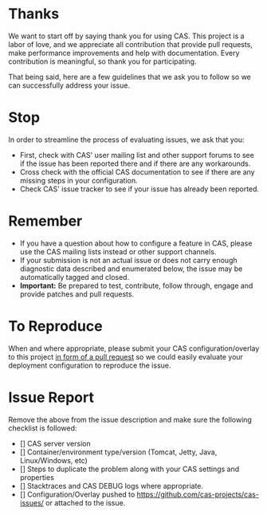 # Thanks

We want to start off by saying thank you for using CAS. This project is a labor of love, and we appreciate all contribution
that provide pull requests, make performance improvements and help with documentation. Every contribution is meaningful, so thank you 
for participating. 

That being said, here are a few guidelines that we ask you to follow so we can successfully address your issue.

# Stop

In order to streamline the process of evaluating issues, we ask that you:

- First, check with CAS' user mailing list and other support forums to see if the issue has been reported there and if there are any workarounds.
- Cross check with the official CAS documentation to see if there are any missing steps in your configuration.
- Check CAS' issue tracker to see if your issue has already been reported.
 
# Remember

- If you have a question about how to configure a feature in CAS, please use the CAS mailing lists instead or other support channels. 
- If your submission is not an actual issue or does not carry enough diagnostic data described and enumerated below, the issue may be automatically tagged and closed.
- **Important:** Be prepared to test, contribute, follow through, engage and provide patches and pull requests. 

# To Reproduce

When and where appropriate, please submit your CAS configuration/overlay to this project [in form of a pull request](https://github.com/cas-projects/cas-issues/) so we could easily evaluate your deployment configuration to reproduce the issue.

# Issue Report

Remove the above from the issue description and make sure the following checklist is followed:

- [] CAS server version
- [] Container/environment type/version (Tomcat, Jetty, Java, Linux/Windows, etc)
- [] Steps to duplicate the problem along with your CAS settings and properties
- [] Stacktraces and CAS DEBUG logs where appropriate.
- [] Configuration/Overlay pushed to https://github.com/cas-projects/cas-issues/ or attached to the issue.
